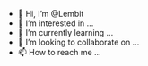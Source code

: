 - 👋 Hi, I’m @Lembit
- 👀 I’m interested in ...
- 🌱 I’m currently learning ...
- 💞️ I’m looking to collaborate on ...
- 📫 How to reach me ...

<!---
Lembit/Lembit is a ✨ special ✨ repository because its `README.md` (this file) appears on your GitHub profile.
You can click the Preview link to take a look at your changes.
--->
